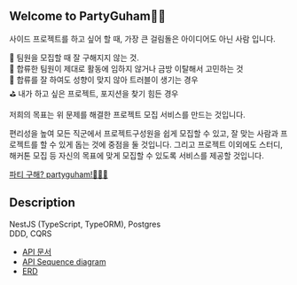 ## Welcome to PartyGuham👋👋

사이드 프로젝트를 하고 싶어 할 때, 가장 큰 걸림돌은 아이디어도 아닌 사람 입니다.

👫 팀원을 모집할 때 잘 구해지지 않는 것. <br/>
🤦 합류한 팀원이 제대로 활동에 임하지 않거나 금방 이탈해서 고민하는 것<br/>
🤼 합류를 잘 하여도 성향이 맞지 않아 트러블이 생기는 경우<br/>
⛳️ 내가 하고 싶은 프로젝트, 포지션을 찾기 힘든 경우<br/>

저희의 목표는 위 문제를 해결한 프로젝트 모집 서비스를 만드는 것입니다.

편리성을 높여 모든 직군에서 프로젝트구성원을 쉽게 모집할 수 있고, 잘 맞는 사람과 프로젝트를 할 수 있게 돕는 것에 중점을 둘 것입니다. 그리고 프로젝트 이외에도 스터디, 해커톤 모집 등 자신의 목표에 맞게 모집할 수 있도록 서비스를 제공할 것입니다.

[파티 구해? partyguham!🧚‍♀️🔗](https://partyguham.com/)

## Description

NestJS (TypeScript, TypeORM), Postgres  
DDD, CQRS

- [API 문서](https://partyguham.com/api/docs)
- [API Sequence diagram](https://www.figma.com/design/w54D4YkjhEeuVJpu9Hqpa0/API?node-id=0-1&t=kW7bYkkFYUTD91w1-1)
- [ERD](https://www.erdcloud.com/d/PgCpHFhMniMgYLG97)

